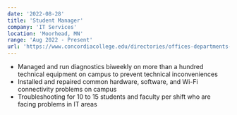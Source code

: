 ```yaml
---
date: '2022-08-28'
title: 'Student Manager'
company: 'IT Services'
location: 'Moorhead, MN'
range: 'Aug 2022 - Present'
url: 'https://www.concordiacollege.edu/directories/offices-departments-directory/information-technology-services/'
---
```


- Managed and run diagnostics biweekly on more than a hundred technical equipment on campus to prevent technical inconveniences
- Installed and repaired common hardware, software, and Wi-Fi connectivity problems on campus
- Troubleshooting for 10 to 15 students and faculty per shift who are facing problems in IT areas
